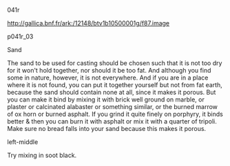 041r

http://gallica.bnf.fr/ark:/12148/btv1b10500001g/f87.image

p041r_03

Sand

The sand to be used for casting should be chosen such that it is not too dry for it won't hold together, nor should it be too fat. And although you find some in nature, however, it is not everywhere. And if you are in a place where it is not found, you can put it together yourself but not from fat earth, because the sand should contain none at all, since it makes it porous. But you can make it bind by mixing it with brick well ground on marble, or plaster or calcinated alabaster or something similar, or the burned marrow of ox horn or burned asphalt. If you grind it quite finely on porphyry, it binds better &amp; then you can burn it with asphalt or mix it with a quarter of tripoli. Make sure no bread falls into your sand because this makes it porous.

left-middle

Try mixing in soot black.
